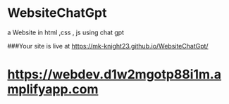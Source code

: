 # WebsiteChatGpt
a Website in html ,css , js using chat gpt 


###Your site is live at https://mk-knight23.github.io/WebsiteChatGpt/

# https://webdev.d1w2mgotp88i1m.amplifyapp.com
